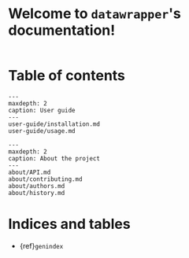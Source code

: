 # Welcome to `datawrapper`'s documentation!

```{include} ../README.md
```

# Table of contents
```{toctree}
---
maxdepth: 2
caption: User guide
---
user-guide/installation.md
user-guide/usage.md
```

```{toctree}
---
maxdepth: 2
caption: About the project
---
about/API.md
about/contributing.md
about/authors.md
about/history.md
```
# Indices and tables

* {ref}`genindex`
